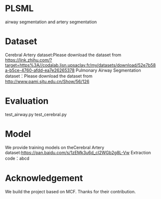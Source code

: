 # PLSML
airway segmentation and artery segmentation
# Dataset
Cerebral Artery dataset:Please download the dataset from https://link.zhihu.com/?target=https%3A//codalab.lisn.upsaclay.fr/my/datasets/download/52e7b58a-b5ce-4760-afdd-ea7e26265378
Pulmonary Airway Segmentation dataset：Please download the dataset from http://www.pami.sjtu.edu.cn/Show/56/126
# Evaluation
test_airway.py
test_cerebral.py
# Model
We provide training models on theCerebral Artery dataset:https://pan.baidu.com/s/1zEMk3u6d_cI2WGb2g8L-Vw 
Extraction code：abcd
# Acknowledgement
We build the project based on MCF. Thanks for their contribution.
